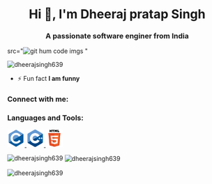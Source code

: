 <h1 align="center">Hi 👋, I'm Dheeraj pratap Singh</h1>
<h3 align="center">A passionate software enginer from India</h3>

src="![git hum code imgs](https://github.com/dheerajsingh639/desktop-tutorial/assets/153655751/6541a68f-7d02-40f0-a668-a5bca1b36cc4)
"

<p align="left"> <img src="https://komarev.com/ghpvc/?username=dheerajsingh639&label=Profile%20views&color=0e75b6&style=flat" alt="dheerajsingh639" /> </p>

- ⚡ Fun fact **I am funny**

<h3 align="left">Connect with me:</h3>
<p align="left">
</p>

<h3 align="left">Languages and Tools:</h3>
<p align="left"> <a href="https://www.cprogramming.com/" target="_blank" rel="noreferrer"> <img src="https://raw.githubusercontent.com/devicons/devicon/master/icons/c/c-original.svg" alt="c" width="40" height="40"/> </a> <a href="https://www.w3schools.com/cpp/" target="_blank" rel="noreferrer"> <img src="https://raw.githubusercontent.com/devicons/devicon/master/icons/cplusplus/cplusplus-original.svg" alt="cplusplus" width="40" height="40"/> </a> <a href="https://www.w3.org/html/" target="_blank" rel="noreferrer"> <img src="https://raw.githubusercontent.com/devicons/devicon/master/icons/html5/html5-original-wordmark.svg" alt="html5" width="40" height="40"/> </a> </p>

<p><img align="left" src="https://github-readme-stats.vercel.app/api/top-langs?username=dheerajsingh639&show_icons=true&locale=en&layout=compact" alt="dheerajsingh639" /></p>

<p>&nbsp;<img align="center" src="https://github-readme-stats.vercel.app/api?username=dheerajsingh639&show_icons=true&locale=en" alt="dheerajsingh639" /></p>

<p><img align="center" src="https://github-readme-streak-stats.herokuapp.com/?user=dheerajsingh639&" alt="dheerajsingh639" /></p>
